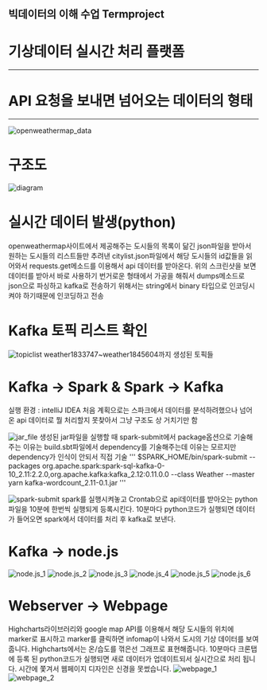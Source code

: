 ## 빅데이터의 이해 수업 Termproject
# 기상데이터 실시간 처리 플랫폼
----
# API 요청을 보내면 넘어오는 데이터의 형태
----
![openweathermap_data](/image/1.png)

# 구조도
![diagram](/image/2.png)

# 실시간 데이터 발생(python)
openweathermap사이트에서 제공해주는 도시들의 목록이 닮긴 json파일을 받아서 원하는 도시들의 리스트들만 추려낸 citylist.json파일에서 해당 도시들의 id값들을 읽어와서 requests.get메소드를 이용해서 api 데이터를 받아온다.
위의 스크린샷을 보면 데이터를 받아서 바로 사용하기 번거로운 형태에서 가공을 해줘서 dumps메소드로 json으로 파싱하고 kafka로 전송하기 위해서는 string에서 binary 타입으로 인코딩시켜야 하기때문에 인코딩하고 전송

# Kafka 토픽 리스트 확인
![topiclist](/image/3.png)
weather1833747~weather1845604까지 생성된 토픽들

# Kafka -> Spark & Spark -> Kafka
실행 환경 : intelliJ IDEA
처음 계획으로는 스파크에서 데이터를 분석하려했으나 넘어온 api 데이터로 뭘 처리할지 못찾아서 그냥 구조도 상 거치기만 함

![jar_file](/image/4.png)
생성된 jar파일을 실행할 때 spark-submit에서 package옵션으로 기술해주는 이유는 build.sbt파일에서 dependency를 기술해주는데 이유는 모르지만 dependency가 인식이 안되서 직접 기술 
'''
$SPARK_HOME/bin/spark-submit --packages org.apache.spark:spark-sql-kafka-0-10_2.11:2.2.0,org.apache.kafka:kafka_2.12:0.11.0.0 --class Weather --master yarn kafka-wordcount_2.11-0.1.jar
'''

![spark-submit](/image/5.png)
spark를 실행시켜놓고 Crontab으로 api데이터를 받아오는 python파일을 10분에 한번씩 실행되게 등록시킨다. 10분마다 python코드가 실행되면 데이터가 들어오면 spark에서 데이터를 처리 후 kafka로 보낸다.

# Kafka -> node.js
![node.js_1](/image/6.png)
![node.js_2](/image/7.png)
![node.js_3](/image/8.png)
![node.js_4](/image/9.png)
![node.js_5](/image/10.png)
![node.js_6](/image/11.png)

# Webserver -> Webpage
Highcharts라이브러리와 google map API를 이용해서 해당 도시들의 위치에 marker로 표시하고 marker를 클릭하면 infomap이 나와서 도시의 기상 데이터를 보여줍니다. Highcharts에서는 온/습도를 꺾은선 그래프로 표현해줍니다. 
10분마다 크론탭에 등록 된 python코드가 실행되면 새로 데이터가 업데이트되서 실시간으로 처리 됩니다.
시간에 쫓겨서 웹페이지 디자인은 신경을 못썼습니다.
![webpage_1](/image/12.png)
![webpage_2](/image/13.png)